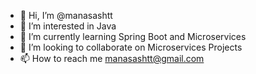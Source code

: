 - 👋 Hi, I’m @manasashtt
- 👀 I’m interested in Java
- 🌱 I’m currently learning Spring Boot and Microservices
- 💞️ I’m looking to collaborate on Microservices Projects
- 📫 How to reach me manasashtt@gmail.com

<!---
manasashtt/manasashtt is a ✨ special ✨ repository because its `README.md` (this file) appears on your GitHub profile.
You can click the Preview link to take a look at your changes.
--->
